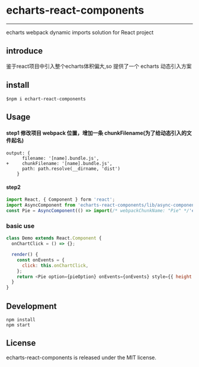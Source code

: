 # echarts-react-components

---
echarts webpack dynamic imports solution for React project 
## introduce
鉴于react项目中引入整个echarts体积偏大,so 提供了一个 echarts 动态引入方案

## install

```
$npm i echart-react-components
```

## Usage

#### step1 修改项目 webpack 位置，增加一条 chunkFilename(为了给动态引入的文件起名)

```
output: {
      filename: '[name].bundle.js',
+     chunkFilename: '[name].bundle.js',
      path: path.resolve(__dirname, 'dist')
    }
```

#### step2

```js
import React, { Component } form 'react';
import AsyncComponent from 'echarts-react-components/lib/async-component';
const Pie = AsyncComponent(() => import(/* webpackChunkName: "Pie" */'echarts-react-components/lib/pie'));

```

### basic use

```js
class Demo extends React.Component {
  onChartClick = () => {};

  render() {
    const onEvents = {
      click: this.onChartClick,
    };
    return <Pie option={pieOption} onEvents={onEvents} style={{ height: 300, width: 500 }} />;
  }
}
```

## Development

```
npm install
npm start
```

## License

echarts-react-components is released under the MIT license.
